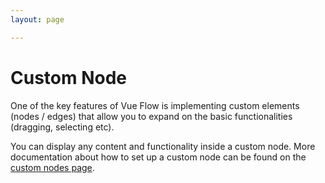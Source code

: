 ```yaml
---
layout: page

---
```


# Custom Node

One of the key features of Vue Flow is implementing custom elements (nodes / edges) that allow you to expand on the basic functionalities (dragging, selecting etc).

You can display any content and functionality inside a custom node. More documentation about how to set
up a custom node can be found on the [custom nodes page](/guide/node.html#custom-nodes).

<div class="mt-6">
  <client-only>
    <Suspense>
      <Repl example="customNode"></Repl>
    </Suspense>
  </client-only>
</div>
